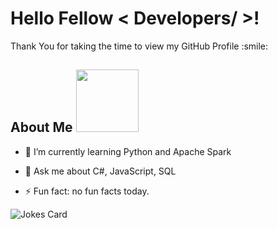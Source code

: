 
<h1> Hello Fellow < Developers/ >! </h1>
<p align='center'>
</p>


<div size='20px'> Thank You for taking the time to view my GitHub Profile :smile: 
</div>

<h2> About Me <img src = "https://media0.giphy.com/media/KDDpcKigbfFpnejZs6/giphy.gif?cid=ecf05e47oy6f4zjs8g1qoiystc56cu7r9tb8a1fe76e05oty&rid=giphy.gif" width = 100px></h2>
  
- 🌱 I’m currently learning Python and Apache Spark
  
- 💬 Ask me about C#, JavaScript, SQL
  
- ⚡ Fun fact: no fun facts today.



![Jokes Card](https://readme-jokes.vercel.app/api?theme=tokyonight)

<br>
